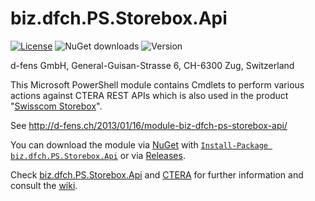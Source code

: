 biz.dfch.PS.Storebox.Api
========================

[![License](https://img.shields.io/badge/license-Apache%20License%202.0-blue.svg)](https://github.com/dfensgmbh/biz.dfch.PS.Storebox.Api/blob/master/LICENSE)
![NuGet downloads](https://img.shields.io/nuget/dt/biz.dfch.PS.Storebox.Api.svg)
![Version](https://img.shields.io/nuget/v/biz.dfch.PS.Storebox.Api.svg)

d-fens GmbH, General-Guisan-Strasse 6, CH-6300 Zug, Switzerland

This Microsoft PowerShell module contains Cmdlets to perform various actions against CTERA REST APIs which is also used in the product "[Swisscom Storebox](http://www.swisscom.ch/storebox)".

See http://d-fens.ch/2013/01/16/module-biz-dfch-ps-storebox-api/

You can download the module via [NuGet](https://www.nuget.org/profiles/ronald.rink) with [`Install-Package biz.dfch.PS.Storebox.Api`](https://www.nuget.org/packages/biz.dfch.PS.Storebox.Api/) or via [Releases](https://github.com/dfch/biz.dfch.PS.Storebox.Api/releases).

Check [biz.dfch.PS.Storebox.Api](http://d-fens.ch/tag/biz-dfch-ps-storebox-api/) and [CTERA](http://d-fens.ch/tag/ctera/) for further information and consult the [wiki](https://github.com/dfch/biz.dfch.PS.Storebox.Api/wiki).
